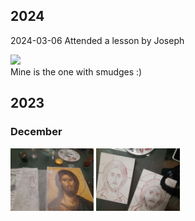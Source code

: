 <h2>2024</h2>
<p><time datetime="2024-03-06">2024-03-06</time>
Attended a lesson by Joseph
</p>
<img src="/pic/outline_theotokos.webp" style="max-width: 200px; height: auto;">
<figcaption>Mine is the one with smudges :)</figcaption>

## 2023

### December

<img src=".pix/2023-12-05-01.webp" style="height: 100px; width: auto;">
<img src=".pix/2023-12-05-02.webp" style="height: 100px; width: auto;">


<!--#include file="/foot" -->
